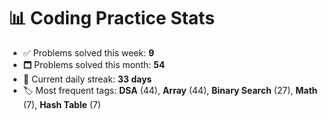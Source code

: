 # 📊 Coding Practice Stats

- ✅ Problems solved this week: **9**
- 🗖️ Problems solved this month: **54**
- 📌 Current daily streak: **33 days**
- 🏷️ Most frequent tags: **DSA** (44), **Array** (44), **Binary Search** (27), **Math** (7), **Hash Table** (7)
